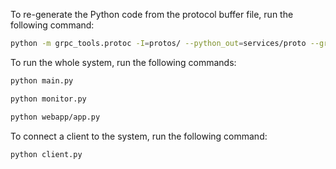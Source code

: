 To re-generate the Python code from the protocol buffer file, run the following command:

```bash
python -m grpc_tools.protoc -I=protos/ --python_out=services/proto --grpc_python_out=services/proto protos/epidemic_replication.proto
```

To run the whole system, run the following commands:

```bash
python main.py
```
```bash
python monitor.py
```
```bash
python webapp/app.py
```

To connect a client to the system, run the following command:

```bash
python client.py
```

